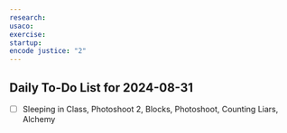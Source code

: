 ```yaml
---
research: 
usaco: 
exercise: 
startup: 
encode justice: "2"
---
```

 
## Daily To-Do List for  2024-08-31

- [ ] Sleeping in Class, Photoshoot 2, Blocks, Photoshoot, Counting Liars, Alchemy
